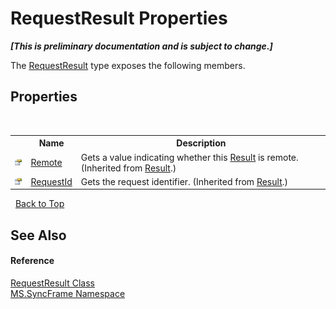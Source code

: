 # RequestResult Properties
 _**\[This is preliminary documentation and is subject to change.\]**_

The <a href="4b256005-b920-df6f-0771-035950c2789a">RequestResult</a> type exposes the following members.


## Properties
&nbsp;<table><tr><th></th><th>Name</th><th>Description</th></tr><tr><td>![Public property](media/pubproperty.gif "Public property")</td><td><a href="dbde15af-b5bf-51c1-ece8-608e698f71f8">Remote</a></td><td>
Gets a value indicating whether this <a href="f0e455e9-2252-f121-710c-51c7d6b69880">Result</a> is remote.
 (Inherited from <a href="f0e455e9-2252-f121-710c-51c7d6b69880">Result</a>.)</td></tr><tr><td>![Public property](media/pubproperty.gif "Public property")</td><td><a href="701f7aa7-3d5c-8872-5352-dae61686f368">RequestId</a></td><td>
Gets the request identifier.
 (Inherited from <a href="f0e455e9-2252-f121-710c-51c7d6b69880">Result</a>.)</td></tr></table>&nbsp;
<a href="#requestresult-properties">Back to Top</a>

## See Also


#### Reference
<a href="4b256005-b920-df6f-0771-035950c2789a">RequestResult Class</a><br /><a href="de148c19-6fcd-6ea5-c13c-94525bd1dd5b">MS.SyncFrame Namespace</a><br />